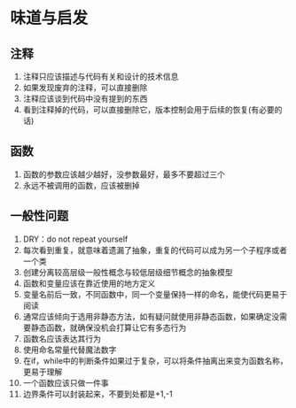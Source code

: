 # 味道与启发

## 注释
1. 注释只应该描述与代码有关和设计的技术信息
2. 如果发现废弃的注释，可以直接删除
3. 注释应该谈到代码中没有提到的东西
4. 看到注释掉的代码，可以直接删除它，版本控制会用于后续的恢复(有必要的话)

## 函数
1. 函数的参数应该越少越好，没参数最好，最多不要超过三个
2. 永远不被调用的函数，应该被删掉

## 一般性问题
1. DRY：do not repeat yourself
2. 每次看到重复，就意味着遗漏了抽象，重复的代码可以成为另一个子程序或者一个类
3. 创建分离较高层级一般性概念与较低层级细节概念的抽象模型
4. 函数和变量应该在靠近使用的地方定义
5. 变量名前后一致，不同函数中，同一个变量保持一样的命名，能使代码更易于阅读
6. 通常应该倾向于选用非静态方法，如有疑问就使用非静态函数，如果确定没需要静态函数，就确保没机会打算让它有多态行为
7. 函数名应该表达其行为
8. 使用命名常量代替魔法数字
9. 在if，while中的判断条件如果过于复杂，可以将条件抽离出来变为函数名称，更易于理解
10. 一个函数应该只做一件事
11. 边界条件可以封装起来，不要到处都是+1,-1
